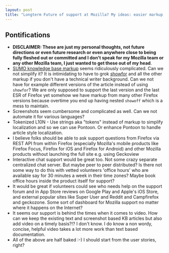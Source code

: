 ```yaml
---
layout: post
title: "Longterm Future of support at Mozilla? My ideas: easier markup, support from within mobile products, easier L10N, interactive chat"
---
```


## Pontifications

* **DISCLAIMER: These are just my personal thoughts, not future directions or even future research or even anywhere close to being fully fleshed out or committed and I don't speak for my Mozilla team or any other Mozilla team, I just wanted to get these out of my head**.
* [SUMO knowledge base markup](https://support.mozilla.org/en-US/kb/markup-cheat-sheet) seems ridiculously complicated.  Can we not simplify it? It is intimidating to have to grok [showfor](https://support.mozilla.org/en-US/kb/how-to-use-for) and all the other markup if you don't have a technical writer background. Can we not have for example different versions of the article instead of using ```showfor```? We are only supposed to support the last version and the last ESR of Firefox yet somehow we have markup from many other Firefox versions because overtime you end up having nested ```showoff``` which is a mess to maintain.
* Screenshots seem cumbersome and complicated as well. Can we not automate it for various languages?
* Tokenized L10N - Use strings aka "tokens" instead of markup to simplify localization and so we can use Pontoon. Or enhance Pontoon to handle article style localization.
* I believe folks should be able to ask support questions from Firefox via REST API from within Firefox (especially Mozilla's mobile products like Firefox Focus, Firefox for iOS and Firefox for Android) and other Mozilla products without launching the full site e.g. using Geckoview
* Interactive chat support would be great too. Not some crazy separate centralized chat server. But maybe peer to peer distributed? Is there not some way to do this with vetted volunteers 'office hours' who are available say for 30 minutes a week  in their time zones? Maybe book office hours inside the product itself for support?
* It would be great if volunteers could see who needs help on the support forum and in App Store reviews on Google Play and Apple's iOS Store, and external popular sites like Super User and Reddit and Campfirefox and geckozone. Some sort of dashboard for Mozilla support no matter where it happens on the Internet?
* It seems our support is behind the times when it comes to video. How can we keep the existing text and screenshot based KB articles but also add video on a timely basis?!? I don't know. I do know a non wordy, concise, helpful video takes a lot more work than text based documentation.
* All of the above are half baked :-) I should start from the user stories, right?